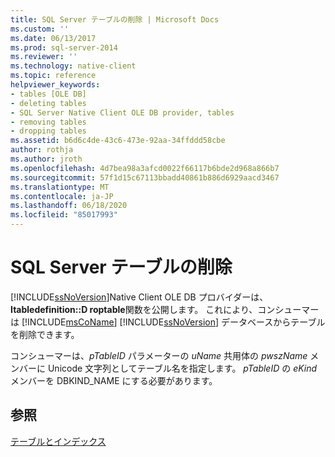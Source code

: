 ```yaml
---
title: SQL Server テーブルの削除 | Microsoft Docs
ms.custom: ''
ms.date: 06/13/2017
ms.prod: sql-server-2014
ms.reviewer: ''
ms.technology: native-client
ms.topic: reference
helpviewer_keywords:
- tables [OLE DB]
- deleting tables
- SQL Server Native Client OLE DB provider, tables
- removing tables
- dropping tables
ms.assetid: b6d6c4de-43c6-473e-92aa-34ffddd58cbe
author: rothja
ms.author: jroth
ms.openlocfilehash: 4d7bea98a3afcd0022f66117b6bde2d968a866b7
ms.sourcegitcommit: 57f1d15c67113bbadd40861b886d6929aacd3467
ms.translationtype: MT
ms.contentlocale: ja-JP
ms.lasthandoff: 06/18/2020
ms.locfileid: "85017993"
---
```

# <a name="dropping-a-sql-server-table"></a>SQL Server テーブルの削除
  [!INCLUDE[ssNoVersion](../../includes/ssnoversion-md.md)]Native Client OLE DB プロバイダーは、 **Itabledefinition::D roptable**関数を公開します。 これにより、コンシューマーは [!INCLUDE[msCoName](../../includes/msconame-md.md)] [!INCLUDE[ssNoVersion](../../includes/ssnoversion-md.md)] データベースからテーブルを削除できます。  
  
 コンシューマーは、*pTableID* パラメーターの *uName* 共用体の *pwszName* メンバーに Unicode 文字列としてテーブル名を指定します。 *pTableID* の *eKind* メンバーを DBKIND_NAME にする必要があります。  
  
## <a name="see-also"></a>参照  
 [テーブルとインデックス](tables-and-indexes.md)  
  
  
